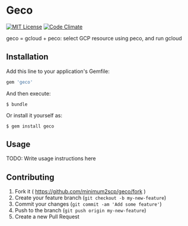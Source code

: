 # Geco

[![MIT License](http://img.shields.io/badge/license-MIT-blue.svg?style=flat)](LICENSE.txt)
[![Code Climate](https://codeclimate.com/github/minimum2scp/geco/badges/gpa.svg)](https://codeclimate.com/github/minimum2scp/geco)

geco = gcloud + peco: select GCP resource using peco, and run gcloud

## Installation

Add this line to your application's Gemfile:

```ruby
gem 'geco'
```

And then execute:

    $ bundle

Or install it yourself as:

    $ gem install geco

## Usage

TODO: Write usage instructions here

## Contributing

1. Fork it ( https://github.com/minimum2scp/geco/fork )
2. Create your feature branch (`git checkout -b my-new-feature`)
3. Commit your changes (`git commit -am 'Add some feature'`)
4. Push to the branch (`git push origin my-new-feature`)
5. Create a new Pull Request
